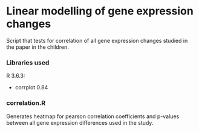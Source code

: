 # Linear modelling of gene expression changes

Script that tests for correlation of all gene expression changes studied in the paper in the children.


### Libraries used

R 3.6.3:

* corrplot 0.84

### correlation.R

Generates heatmap for pearson correlation coefficients and p-values between all gene expression differences used in the study.
